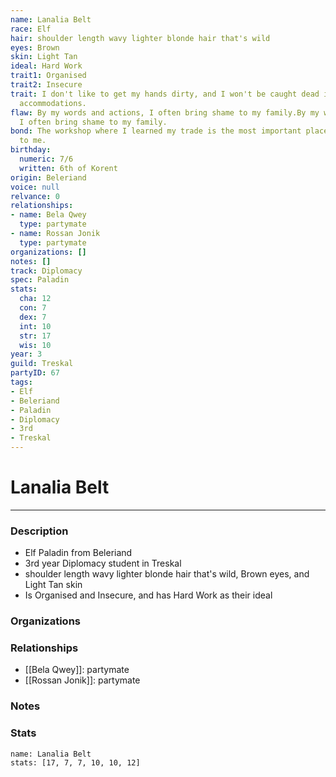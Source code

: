 ```yaml
---
name: Lanalia Belt
race: Elf
hair: shoulder length wavy lighter blonde hair that's wild
eyes: Brown
skin: Light Tan
ideal: Hard Work
trait1: Organised
trait2: Insecure
trait: I don't like to get my hands dirty, and I won't be caught dead in unsuitable
  accommodations.
flaw: By my words and actions, I often bring shame to my family.By my words and actions,
  I often bring shame to my family.
bond: The workshop where I learned my trade is the most important place in the world
  to me.
birthday:
  numeric: 7/6
  written: 6th of Korent
origin: Beleriand
voice: null
relvance: 0
relationships:
- name: Bela Qwey
  type: partymate
- name: Rossan Jonik
  type: partymate
organizations: []
notes: []
track: Diplomacy
spec: Paladin
stats:
  cha: 12
  con: 7
  dex: 7
  int: 10
  str: 17
  wis: 10
year: 3
guild: Treskal
partyID: 67
tags:
- Elf
- Beleriand
- Paladin
- Diplomacy
- 3rd
- Treskal
---
```

# Lanalia Belt
---
### Description
- Elf Paladin from Beleriand
- 3rd year Diplomacy student in Treskal
- shoulder length wavy lighter blonde hair that's wild, Brown eyes, and Light Tan skin
- Is Organised and Insecure, and has Hard Work as their ideal

### Organizations

### Relationships
- [[Bela Qwey]]: partymate
- [[Rossan Jonik]]: partymate

### Notes

### Stats
```statblock
name: Lanalia Belt
stats: [17, 7, 7, 10, 10, 12]
```
